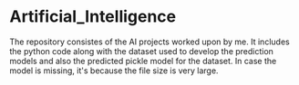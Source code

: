 # Artificial_Intelligence
The repository consistes of the AI projects worked upon by me. It includes the python code along with the dataset used to develop the prediction models and also the predicted pickle model for the dataset. In case the model is missing, it's because the file size is very large.
